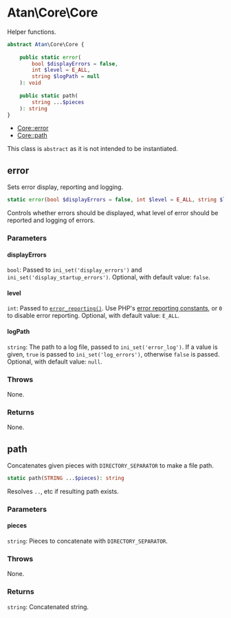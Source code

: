 # Atan\Core\Core
Helper functions.

```php
abstract Atan\Core\Core {
    
    public static error(
        bool $displayErrors = false,
        int $level = E_ALL,
        string $logPath = null
    ): void
    
    public static path(
        string ...$pieces
    ): string 
}
```
* [Core::error](#error)
* [Core::path](#path)

This class is `abstract` as it is not intended to be instantiated.

## error
Sets error display, reporting and logging.
```php
static error(bool $displayErrors = false, int $level = E_ALL, string $logPath = null): void
```
Controls whether errors should be displayed, what level of error should be reported and logging of errors.

### Parameters
#### displayErrors
`bool`: Passed to `ini_set('display_errors')` and `ini_set('display_startup_errors')`. Optional, with default value: `false`.

#### level
`int`: Passed to [`error_reporting()`](http://php.net/manual/en/function.error-reporting.php). Use PHP's [error reporting constants](http://php.net/manual/en/errorfunc.constants.php), or `0` to disable error reporting. Optional, with default value: `E_ALL`.

#### logPath
`string`: The path to a log file, passed to `ini_set('error_log')`. If a value is given, `true` is passed to `ini_set('log_errors')`, otherwise `false` is passed. Optional, with default value: `null`.

### Throws
None.

### Returns
None.

## path
Concatenates given pieces with `DIRECTORY_SEPARATOR` to make a file path.
```php
static path(STRING ...$pieces): string
```
Resolves `..`, etc if resulting path exists.

### Parameters
#### pieces
`string`: Pieces to concatenate with `DIRECTORY_SEPARATOR`.

### Throws
None.

### Returns
`string`: Concatenated string.
